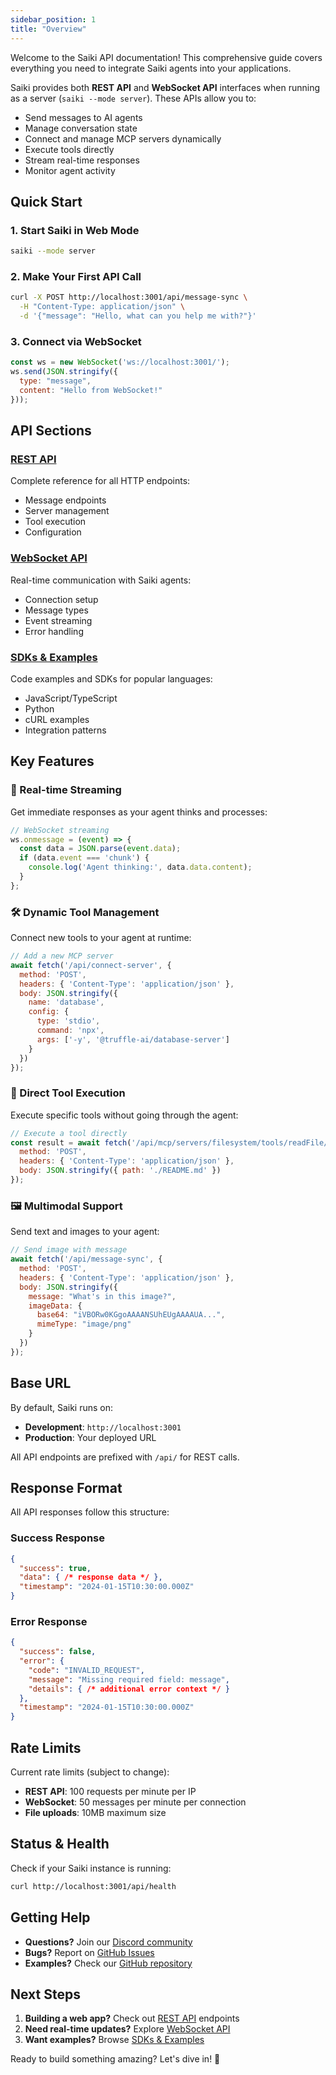 ```yaml
---
sidebar_position: 1
title: "Overview"
---
```


Welcome to the Saiki API documentation! This comprehensive guide covers everything you need to integrate Saiki agents into your applications. 

Saiki provides both **REST API** and **WebSocket API** interfaces when running as a server (`saiki --mode server`). These APIs allow you to:

- Send messages to AI agents
- Manage conversation state  
- Connect and manage MCP servers dynamically
- Execute tools directly
- Stream real-time responses
- Monitor agent activity

## Quick Start

### 1. Start Saiki in Web Mode
```bash
saiki --mode server
```

### 2. Make Your First API Call
```bash
curl -X POST http://localhost:3001/api/message-sync \
  -H "Content-Type: application/json" \
  -d '{"message": "Hello, what can you help me with?"}'
```

### 3. Connect via WebSocket
```javascript
const ws = new WebSocket('ws://localhost:3001/');
ws.send(JSON.stringify({
  type: "message",
  content: "Hello from WebSocket!"
}));
```

## API Sections



### [REST API](./rest-api)
Complete reference for all HTTP endpoints:
- Message endpoints
- Server management
- Tool execution
- Configuration

### [WebSocket API](./websocket-api)
Real-time communication with Saiki agents:
- Connection setup
- Message types
- Event streaming
- Error handling

### [SDKs & Examples](./sdks-examples)
Code examples and SDKs for popular languages:
- JavaScript/TypeScript
- Python
- cURL examples
- Integration patterns



## Key Features

### 🔄 Real-time Streaming
Get immediate responses as your agent thinks and processes:
```javascript
// WebSocket streaming
ws.onmessage = (event) => {
  const data = JSON.parse(event.data);
  if (data.event === 'chunk') {
    console.log('Agent thinking:', data.data.content);
  }
};
```

### 🛠️ Dynamic Tool Management
Connect new tools to your agent at runtime:
```javascript
// Add a new MCP server
await fetch('/api/connect-server', {
  method: 'POST',
  headers: { 'Content-Type': 'application/json' },
  body: JSON.stringify({
    name: 'database',
    config: {
      type: 'stdio',
      command: 'npx',
      args: ['-y', '@truffle-ai/database-server']
    }
  })
});
```

### 🎯 Direct Tool Execution
Execute specific tools without going through the agent:
```javascript
// Execute a tool directly
const result = await fetch('/api/mcp/servers/filesystem/tools/readFile/execute', {
  method: 'POST',
  headers: { 'Content-Type': 'application/json' },
  body: JSON.stringify({ path: './README.md' })
});
```

### 🖼️ Multimodal Support
Send text and images to your agent:
```javascript
// Send image with message
await fetch('/api/message-sync', {
  method: 'POST',
  headers: { 'Content-Type': 'application/json' },
  body: JSON.stringify({
    message: "What's in this image?",
    imageData: {
      base64: "iVBORw0KGgoAAAANSUhEUgAAAAUA...",
      mimeType: "image/png"
    }
  })
});
```

## Base URL

By default, Saiki runs on:
- **Development**: `http://localhost:3001`
- **Production**: Your deployed URL

All API endpoints are prefixed with `/api/` for REST calls.

## Response Format

All API responses follow this structure:

### Success Response
```json
{
  "success": true,
  "data": { /* response data */ },
  "timestamp": "2024-01-15T10:30:00.000Z"
}
```

### Error Response
```json
{
  "success": false,
  "error": {
    "code": "INVALID_REQUEST",
    "message": "Missing required field: message",
    "details": { /* additional error context */ }
  },
  "timestamp": "2024-01-15T10:30:00.000Z"
}
```

## Rate Limits

Current rate limits (subject to change):
- **REST API**: 100 requests per minute per IP
- **WebSocket**: 50 messages per minute per connection
- **File uploads**: 10MB maximum size

## Status & Health

Check if your Saiki instance is running:
```bash
curl http://localhost:3001/api/health
```

## Getting Help

- **Questions?** Join our [Discord community](https://discord.gg/GFzWFAAZcm)
- **Bugs?** Report on [GitHub Issues](https://github.com/truffle-ai/saiki/issues)
- **Examples?** Check our [GitHub repository](https://github.com/truffle-ai/saiki)

## Next Steps

1. **Building a web app?** Check out [REST API](./rest-api) endpoints
2. **Need real-time updates?** Explore [WebSocket API](./websocket-api)
3. **Want examples?** Browse [SDKs & Examples](./sdks-examples)

Ready to build something amazing? Let's dive in! 🚀 